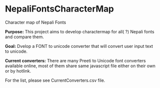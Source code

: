 # NepaliFontsCharacterMap
Character map of Nepali Fonts

<b>Purpose:</b>
This project aims to develop charactermap for all( ?) Nepali fonts and compare them.

<b>Goal:</b>
Dvelop a FONT to unicode converter that will convert user input text to unicode.

<b>Current converters:</b>
There are many Preeti to Unicode font converters available online, most of them share same javascript file either on their own or by hotlink.

For the list, please see CurrentConverters.csv file.
